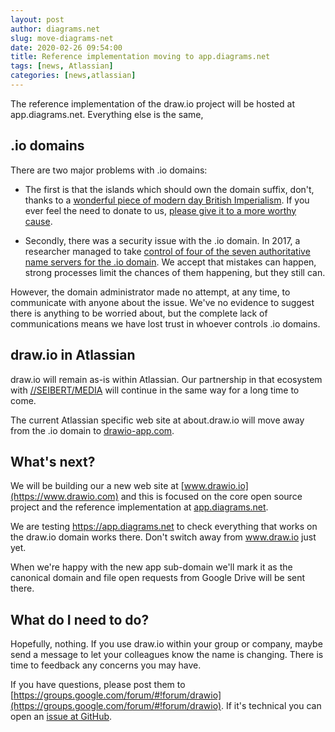 ```yaml
---
layout: post
author: diagrams.net
slug: move-diagrams-net
date: 2020-02-26 09:54:00
title: Reference implementation moving to app.diagrams.net
tags: [news, Atlassian]
categories: [news,atlassian]
---
```


The reference implementation of the draw.io project will be hosted at app.diagrams.net. Everything else is the same, 

## .io domains

There are two major problems with .io domains:

- The first is that the islands which should own the domain suffix, don't, thanks to a [wonderful piece of modern day British Imperialism](https://gigaom.com/2014/06/30/the-dark-side-of-io-how-the-u-k-is-making-web-domain-profits-from-a-shady-cold-war-land-deal/). If you ever feel the need to donate to us, [please give it to a more worthy cause](https://www.chagossupport.org.uk/).

- Secondly, there was a security issue with the .io domain. In 2017, a researcher managed to take [control of four of the seven authoritative name servers for the .io domain](https://thehackerblog.com/the-io-error-taking-control-of-all-io-domains-with-a-targeted-registration/). We accept that mistakes can happen, strong processes limit the chances of them happening, but they still can.

However, the domain administrator made no attempt, at any time, to communicate with anyone about the issue. We've no evidence to suggest there is anything to be worried about, but the complete lack of communications means we have lost trust in whoever controls .io domains.

## draw.io in Atlassian

draw.io will remain as-is within Atlassian. Our partnership in that ecosystem with [//SEIBERT/MEDIA](https://seibert-media.com) will continue in the same way for a long time to come.

The current Atlassian specific web site at about.draw.io will move away from the .io domain to [drawio-app.com](https://drawio-app.com).

## What's next?

We will be building our a new web site at [www.drawio.io](https://www.drawio.com) and this is focused on the core open source project and the reference implementation at [app.diagrams.net](https://app.diagrams.net).

We are testing https://app.diagrams.net to check everything that works on the draw.io domain works there. Don't switch away from www.draw.io just yet.

When we're happy with the new app sub-domain we'll mark it as the canonical domain and file open requests from Google Drive will be sent there.

## What do I need to do?

Hopefully, nothing. If you use draw.io within your group or company, maybe send a message to let your colleagues know the name is changing. There is time to feedback any concerns you may have.

If you have questions, please post them to [https://groups.google.com/forum/#!forum/drawio](https://groups.google.com/forum/#!forum/drawio). If it's technical you can open an [issue at GitHub](https://github.com/jgraph/drawio/issues).

